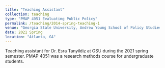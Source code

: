 ```yaml
---
title: "Teaching Assistant"
collection: teaching
type: "PMAP 4051 Evaluating Public Policy"
permalink: /teaching/2014-spring-teaching-1
venue: "Georgia State University, Andrew Young School of Policy Studies"
date: 2021 Spring
location: "Atlanta, GA"
---
```


Teaching assistant for Dr. Esra Tanyildiz at GSU during the 2021 spring semester. PMAP 4051 was a research methods course for undergraduate students. 
